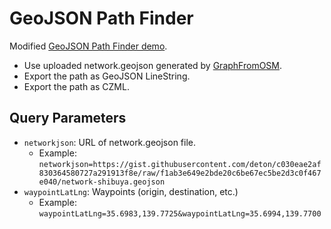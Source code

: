 # GeoJSON Path Finder

Modified [GeoJSON Path Finder demo](https://deton.github.io/geojson-path-finder/).

* Use uploaded network.geojson generated by [GraphFromOSM](https://deton.github.io/GraphFromOSM/).
* Export the path as GeoJSON LineString.
* Export the path as CZML.

## Query Parameters

* `networkjson`: URL of network.geojson file.
  * Example: `networkjson=https://gist.githubusercontent.com/deton/c030eae2af830364580727a291913f8e/raw/f1ab3e649e2bde20c6be67ec5be2d3c0f467e040/network-shibuya.geojson`
* `waypointLatLng`: Waypoints (origin, destination, etc.)
  * Example: `waypointLatLng=35.6983,139.7725&waypointLatLng=35.6994,139.7700`
